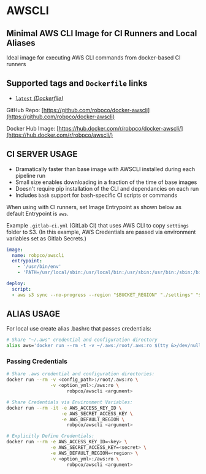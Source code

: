 # AWSCLI

## Minimal AWS CLI Image for CI Runners and Local Aliases

Ideal image for executing AWS CLI commands from docker-based CI runners

## Supported tags and `Dockerfile` links

- [`latest` _(Dockerfile)_](https://github.com/robpco/docker-awscli/blob/master/Dockerfile)

GitHub Repo: [https://github.com/robpco/docker-awscli](https://github.com/robpco/docker-awscli)

Docker Hub Image: [https://hub.docker.com/r/robpco/docker-awscli/](https://hub.docker.com/r/robpco/awscli/)

## CI SERVER USAGE

- Dramatically faster than base image with AWSCLI installed during each pipeline run
- Small size enables downloading in a fraction of the time of base images
- Doesn't require pip installation of the CLI and dependancies on each run
- Includes `bash` support for bash-specific CI scripts or commands

When using with CI runners, set Image Entrypoint as shown below as default Entrypoint is `aws`.

Example `.gitlab-ci.yml` (GitLab CI) that uses AWS CLI to copy `settings` folder to S3.  (In this example, AWS Credentials are passed via environment variables set as Gitlab Secrets.)

``` yaml
image:
  name: robpco/awscli
  entrypoint:
    - '/usr/bin/env'
    - 'PATH=/usr/local/sbin:/usr/local/bin:/usr/sbin:/usr/bin:/sbin:/bin'

deploy:
  script:
  - aws s3 sync --no-progress --region "$BUCKET_REGION" "./settings" "$BUCKET_BASE/settings"
```

## ALIAS USAGE

For local use create alias .bashrc that passes credentials:

``` bash
# Share "~/.aws" credential and configuration directory
alias aws='docker run --rm -t -v ~/.aws:/root/.aws:ro $(tty &>/dev/null && echo "-i") robpco/awscli'
```

### Passing Credentials

``` bash
# Share .aws credential and configuration directories:
docker run --rm -v <config_path>:/root/.aws:ro \
                -v <option_yml>:/aws:ro \
                      robpco/awscli <argument>

# Share Credentials via Environment Variables:
docker run --rm -it -e AWS_ACCESS_KEY_ID \
                    -e AWS_SECRET_ACCESS_KEY \
                    -e AWS_DEFAULT_REGION \
                      robpco/awscli <argument>

# Explicitly Define Credentials:
docker run --rm -e AWS_ACCESS_KEY_ID=<key> \
                -e AWS_SECRET_ACCESS_KEY=<secret> \
                -e AWS_DEFAULT_REGION=<region> \
                -v <option_yml>:/aws:ro \
                      robpco/awscli <argument>

```
